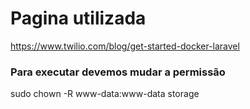 # Pagina utilizada
https://www.twilio.com/blog/get-started-docker-laravel

### Para executar devemos mudar a permissão
sudo chown -R www-data:www-data storage